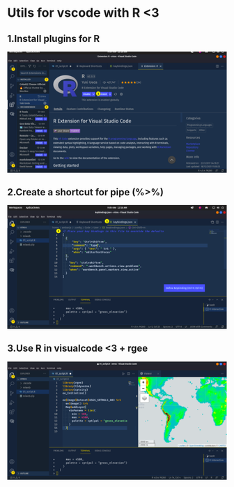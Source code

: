 # Utils for vscode with R <3 
## 1.Install plugins for R
<center><img src="p0.png"></center>

## 2.Create a shortcut for pipe (%>%)
<center><img src="p1.png"></center>

## 3.Use R in visualcode <3 + rgee
<center><img src="p2.png"></center>
